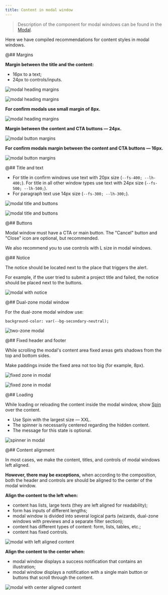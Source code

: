 ```yaml
---
title: Content in modal window
---
```


> Description of the component for modal windows can be found in the [Modal](/components/modal/).

Here we have compiled recommendations for content styles in modal windows.

@## Margins

**Margin between the title and the content:**

- 16px to a text;
- 24px to controls/inputs.

![modal heading margins](static/margins-heading.png)

![modal heading margins](static/big-margins-heading.png)

**For confirm modals use small margin of 8px.**

![modal heading margins](static/margins-heading-confirm.png)

**Margin between the content and CTA buttons — 24px.**

![modal button margins](static/big-margins.png)

**For confirm modals margin between the content and CTA buttons — 16px.**

![modal button margins](static/margins.png)

@## Title and text

- For title in confirm windows use text with 20px size (`--fs-400; --lh-400;`). For title in all other window types use text with 24px size (`--fs-500; --lh-500;`).
- For paragraph text use 14px size (`--fs-300; --lh-300;`).

![modal title and buttons](static/s-confirm.png)

![modal title and buttons](static/m-settings.png)

@## Buttons

Modal window must have a CTA or main button. The "Cancel" button and "Close" icon are optional, but recommended.

We also recommend you to use controls with L size in modal windows.

@## Notice

The notice should be located next to the place that triggers the alert.

For example, if the user tried to submit a project title and failed, the notice should be placed next to the buttons.

![modal with notice](static/m-notice.png)

@## Dual-zone modal window

For the dual-zone modal window use:

```
background-color: var(--bg-secondary-neutral);
```

![two-zone modal](static/m-modal.png)

@## Fixed header and footer

While scrolling the modal's content area fixed areas gets shadows from the top and bottom sides.

Make paddings inside the fixed area not too big (for example, 8px).

![fixed zone in modal](static/fixed.png)

![fixed zone in modal](static/fixed-margins.png)

@## Loading

While loading or reloading the content inside the modal window, show [Spin](/components/spin/) over the content.

- Use Spin with the largest size — XXL.
- The spinner is necessarily centered regarding the hidden content.
- The message for this state is optional.

![spinner in modal](static/spinner.png)

@## Content alignment

In most cases, we make the content, titles, and controls of modal windows left aligned.

**However, there may be exceptions,** when according to the composition, both the header and controls are should be aligned to the center of the modal window.

**Align the content to the left when:**

- content has lists, large texts (they are left aligned for readability);
- form has inputs of different lengths;
- modal window is divided into several logical parts (wizards, dual-zone windows with previews and a separate filter section);
- content has different types of content: form, lists, tables, etc.;
- content has fixed controls.

![modal with left aligned content](static/m-settings.png)

**Align the content to the center when:**

- modal window displays a success notification that contains an illustration;
- modal window displays a notification with a single main button or buttons that scroll through the content.

![modal with center aligned content](static/m-news.png)
